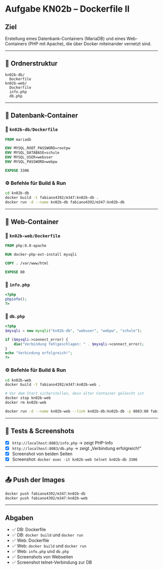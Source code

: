 # Aufgabe KN02b – Dockerfile II

## Ziel
Erstellung eines Datenbank-Containers (MariaDB) und eines Web-Containers (PHP mit Apache), die über Docker miteinander vernetzt sind.

---

## 📁 Ordnerstruktur
```
kn02b-db/
  Dockerfile
kn02b-web/
  Dockerfile
  info.php
  db.php
```

---

## 🔹 Datenbank-Container

### 📄 `kn02b-db/Dockerfile`
```Dockerfile
FROM mariadb

ENV MYSQL_ROOT_PASSWORD=rootpw
ENV MYSQL_DATABASE=schule
ENV MYSQL_USER=webuser
ENV MYSQL_PASSWORD=webpw

EXPOSE 3306
```

### ⚙️ Befehle für Build & Run
```bash
cd kn02b-db
docker build -t fabiano4392/m347:kn02b-db .
docker run -d --name kn02b-db fabiano4392/m347:kn02b-db
```

---

## 🔹 Web-Container

### 📄 `kn02b-web/Dockerfile`
```Dockerfile
FROM php:8.0-apache

RUN docker-php-ext-install mysqli

COPY . /var/www/html

EXPOSE 80
```

### 📄 `info.php`
```php
<?php
phpinfo();
?>
```

### 📄 `db.php`
```php
<?php
$mysqli = new mysqli("kn02b-db", "webuser", "webpw", "schule");

if ($mysqli->connect_error) {
    die("Verbindung fehlgeschlagen: " . $mysqli->connect_error);
}
echo "Verbindung erfolgreich!";
?>
```

### ⚙️ Befehle für Build & Run
```bash
cd kn02b-web
docker build -t fabiano4392/m347:kn02b-web .

# Vor dem Start sicherstellen, dass alter Container gelöscht ist
docker stop kn02b-web
docker rm kn02b-web

docker run -d --name kn02b-web --link kn02b-db:kn02b-db -p 8083:80 fabiano4392/m347:kn02b-web
```

---

## 🧪 Tests & Screenshots

- [x] `http://localhost:8083/info.php` → zeigt PHP-Info
- [x] `http://localhost:8083/db.php` → zeigt „Verbindung erfolgreich!“
- [x] Screenshot von beiden Seiten
- [x] Screenshot: `docker exec -it kn02b-web telnet kn02b-db 3306`

---

## 📤 Push der Images

```bash
docker push fabiano4392/m347:kn02b-db
docker push fabiano4392/m347:kn02b-web
```

---

## Abgaben

- ✅ DB: Dockerfile
- ✅ DB: `docker build` und `docker run`
- ✅ Web: Dockerfile
- ✅ Web: `docker build` und `docker run`
- ✅ Web: `info.php` und `db.php`
- ✅ Screenshots von Webseiten
- ✅ Screenshot telnet-Verbindung zur DB
